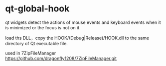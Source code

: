 # qt-global-hook
qt widgets detect the actions of mouse events and keyboard events when it is minimized or the focus is not on it.


load ths DLL，copy the HOOK/(Debug|Release)/HOOK.dll to the same directory of Qt executable file.

used in 7ZipFileManager https://github.com/dragonfly1208/7ZipFileManager.git